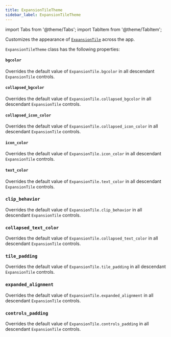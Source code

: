 ```yaml
---
title: ExpansionTileTheme
sidebar_label: ExpansionTileTheme
---
```

import Tabs from '@theme/Tabs';
import TabItem from '@theme/TabItem';

Customizes the appearance of [`ExpansionTile`](/docs/controls/expansiontile) across the app.

`ExpansionTileTheme` class has the following properties:

#### `bgcolor`

Overrides the default value of `ExpansionTile.bgcolor` in all descendant `ExpansionTile` controls.

#### `collapsed_bgcolor`

Overrides the default value of `ExpansionTile.collapsed_bgcolor` in all descendant `ExpansionTile` controls.

#### `collapsed_icon_color`

Overrides the default value of `ExpansionTile.collapsed_icon_color` in all descendant `ExpansionTile` controls.

#### `icon_color`

Overrides the default value of `ExpansionTile.icon_color` in all descendant `ExpansionTile` controls.

#### `text_color`

Overrides the default value of `ExpansionTile.text_color` in all descendant `ExpansionTile` controls.

### `clip_behavior`

Overrides the default value of `ExpansionTile.clip_behavior` in all descendant `ExpansionTile` controls.

### `collapsed_text_color`

Overrides the default value of `ExpansionTile.collapsed_text_color` in all descendant `ExpansionTile` controls.

### `tile_padding`

Overrides the default value of `ExpansionTile.tile_padding` in all descendant `ExpansionTile` controls.

### `expanded_alignment`

Overrides the default value of `ExpansionTile.expanded_alignment` in all descendant `ExpansionTile` controls.

### `controls_padding`

Overrides the default value of `ExpansionTile.controls_padding` in all descendant `ExpansionTile` controls.

